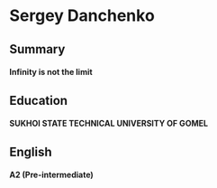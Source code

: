 # Sergey Danchenko

## Summary
#### Infinity is not the limit

## Education
#### SUKHOI STATE TECHNICAL UNIVERSITY OF GOMEL

## English 
#### A2 (Pre-intermediate)